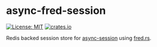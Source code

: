 # async-fred-session

[![License: MIT](https://img.shields.io/badge/license-MIT-blue.svg?style=flat-square)](LICENSE.md)
[![crates.io](https://img.shields.io/crates/v/async-fred-session.svg)](https://crates.io/crates/async-fred-session)

Redis backed session store for [async-session](https://github.com/http-rs/async-session) using [fred.rs](https://github.com/aembke/fred.rs).
